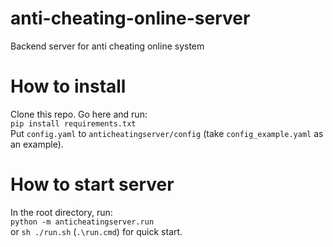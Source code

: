 # anti-cheating-online-server
Backend server for anti cheating online system

# How to install
Clone this repo. Go here and run:  
```pip install requirements.txt```  
Put `config.yaml` to `anticheatingserver/config` (take `config_example.yaml` as an example).

# How to start server 
In the root directory, run:  
```python -m anticheatingserver.run```   
or `sh ./run.sh` (`.\run.cmd`) for quick start.
